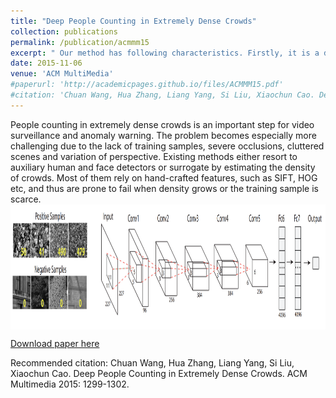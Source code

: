 ```yaml
---
title: "Deep People Counting in Extremely Dense Crowds"
collection: publications
permalink: /publication/acmmm15
excerpt: " Our method has following characteristics. Firstly, it is a deep model built on CNN to automatically learn e↵ective features for counting. Besides, to weaken influence of background like buildings and trees, we purposely enrich the training data with expanded negative samples whose ground truth counting is set as zero. With these negative samples, the robustness can be enhanced. <br/> <img src='/images/counting1.png' width='800' height = '300' align=center>"
date: 2015-11-06
venue: 'ACM MultiMedia'
#paperurl: 'http://academicpages.github.io/files/ACMMM15.pdf'
#citation: 'Chuan Wang, Hua Zhang, Liang Yang, Si Liu, Xiaochun Cao. Deep People Counting in Extremely Dense Crowds. ACM Multimedia 2015: 1299-1302'
---
```

People counting in extremely dense crowds is an important step for video surveillance and anomaly warning. The problem becomes especially more challenging due to the lack
of training samples, severe occlusions, cluttered scenes and variation of perspective. Existing methods either resort to auxiliary human and face detectors or surrogate by estimating the density of crowds. Most of them rely on hand-crafted
features, such as SIFT, HOG etc, and thus are prone to fail when density grows or the training sample is scarce. 
<br/> <img src='/images/acmmm15framework.png' width="800" height = "200" align=center>


[Download paper here](http://academicpages.github.io/files/ACMMM15.pdf)

Recommended citation: Chuan Wang, Hua Zhang, Liang Yang, Si Liu, Xiaochun Cao. Deep People Counting in Extremely Dense Crowds. ACM Multimedia 2015: 1299-1302.
